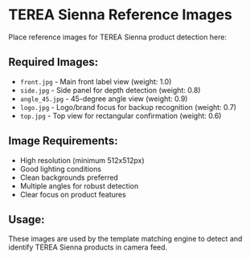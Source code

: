 # TEREA Sienna Reference Images

Place reference images for TEREA Sienna product detection here:

## Required Images:
- `front.jpg` - Main front label view (weight: 1.0)
- `side.jpg` - Side panel for depth detection (weight: 0.8)  
- `angle_45.jpg` - 45-degree angle view (weight: 0.9)
- `logo.jpg` - Logo/brand focus for backup recognition (weight: 0.7)
- `top.jpg` - Top view for rectangular confirmation (weight: 0.6)

## Image Requirements:
- High resolution (minimum 512x512px)
- Good lighting conditions
- Clean backgrounds preferred
- Multiple angles for robust detection
- Clear focus on product features

## Usage:
These images are used by the template matching engine to detect and identify TEREA Sienna products in camera feed.